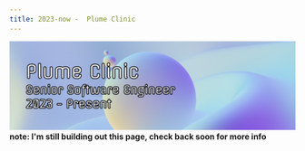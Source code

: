 ```yaml
---
title: 2023-now -  Plume Clinic
---
```

![plume banner](img/plume.png)
__note: I'm still building out this page, check back soon for more info__